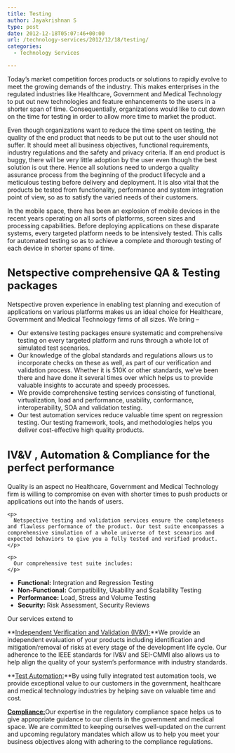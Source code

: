 ```yaml
---
title: Testing
author: Jayakrishnan S
type: post
date: 2012-12-18T05:07:46+00:00
url: /technology-services/2012/12/18/testing/
categories:
  - Technology Services

---
```

<div>
  <p>
    Today&#8217;s market competition forces products or solutions to rapidly evolve to meet the growing demands of the industry. This makes enterprises in the regulated industries like Healthcare, Government and Medical Technology to put out new technologies and feature enhancements to the users in a shorter span of time. Consequentially, organizations would like to cut down on the time for testing in order to allow more time to market the product.
  </p>
  
  <p>
    Even though organizations want to reduce the time spent on testing, the quality of the end product that needs to be put out to the user should not suffer. It should meet all business objectives, functional requirements, industry regulations and the safety and privacy criteria. If an end product is buggy, there will be very little adoption by the user even though the best solution is out there. Hence all solutions need to undergo a quality assurance process from the beginning of the product lifecycle and a meticulous testing before delivery and deployment. It is also vital that the products be tested from functionality, performance and system integration point of view, so as to satisfy the varied needs of their customers.
  </p>
  
  <p>
    In the mobile space, there has been an explosion of mobile devices in the recent years operating on all sorts of platforms, screen sizes and processing capabilities. Before deploying applications on these disparate systems, every targeted platform needs to be intensively tested. This calls for automated testing so as to achieve a complete and thorough testing of each device in shorter spans of time.
  </p>
</div>

<h2 style="font-size: 24px;">
  Netspective comprehensive QA & Testing packages
</h2>

Netspective proven experience in enabling test planning and execution of applications on various platforms makes us an ideal choice for Healthcare, Government and Medical Technology firms of all sizes. We bring &#8211;

<div>
  <ul>
    <li>
      Our extensive testing packages ensure systematic and comprehensive testing on every targeted platform and runs through a whole lot of simulated test scenarios.
    </li>
    <li>
      Our knowledge of the global standards and regulations allows us to incorporate checks on these as well, as part of our verification and validation process. Whether it is 510K or other standards, we&#8217;ve been there and have done it several times over which helps us to provide valuable insights to accurate and speedy processes.
    </li>
    <li>
      We provide comprehensive testing services consisting of functional, virtualization, load and performance, usability, conformance, interoperability, SOA and validation testing.
    </li>
    <li>
      Our test automation services reduce valuable time spent on regression testing. Our testing framework, tools, and methodologies helps you deliver cost-effective high quality products.
    </li>
  </ul>
</div>

<h2 style="font-size: 24px;">
  IV&V , Automation & Compliance for the perfect performance
</h2>

<div>
  <div>
    <p>
      Quality is an aspect no Healthcare, Government and Medical Technology firm is willing to compromise on even with shorter times to push products or applications out into the hands of users.
    </p>
    
    <p>
      Netspective testing and validation services ensure the completeness and flawless performance of the product. Our test suite encompasses a comprehensive simulation of a whole universe of test scenarios and expected behaviors to give you a fully tested and verified product.
    </p>
    
    <p>
      Our comprehensive test suite includes:
    </p>
  </div>
  
  <div>
    <ul>
      <li>
        <b>Functional:</b> Integration and Regression Testing
      </li>
      <li>
        <b>Non-Functional:</b> Compatibility, Usability and Scalability Testing
      </li>
      <li>
        <b>Performance:</b> Load, Stress and Volume Testing
      </li>
      <li>
        <b>Security:</b> Risk Assessment, Security Reviews
      </li>
    </ul>
  </div>
  
  <div>
    <p>
      Our services extend to
    </p>
  </div>
</div>

**[Independent Verification and Validation (IV&V):][1]**We provide an independent evaluation of your products including identification and mitigation/removal of risks at every stage of the development life cycle. Our adherence to the IEEE standards for IV&V and SEI-CMMI also allows us to help align the quality of your system&#8217;s performance with industry standards.

**[Test Automation:][2]**By using fully integrated test automation tools, we provide exceptional value to our customers in the government, healthcare and medical technology industries by helping save on valuable time and cost.

[**Compliance:**][3]Our expertise in the regulatory compliance space helps us to give appropriate guidance to our clients in the government and medical space. We are committed to keeping ourselves well-updated on the current and upcoming regulatory mandates which allow us to help you meet your business objectives along with adhering to the compliance regulations.

 [1]: https://www.netspective.com/technology-services/testing/2012/12/18/iv-v-2/ "IV&V"
 [2]: https://www.netspective.com/technology-services/testing/2012/12/18/test-automation/ "Test Automation"
 [3]: https://www.netspective.com/technology-services/testing/2012/12/18/compliance-2/ "Compliance"